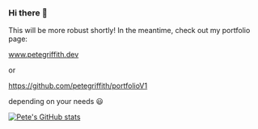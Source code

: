 ### Hi there 👋

This will be more robust shortly! In the meantime, check out my portfolio page:

www.petegriffith.dev

or

https://github.com/petegriffith/portfolioV1

depending on your needs :smiley:

[![Pete's GitHub stats](https://github-readme-stats.vercel.app/api?username=petegriffith)](https://github.com/anuraghazra/github-readme-stats)



<!--
**petegriffith/petegriffith** is a ✨ _special_ ✨ repository because its `README.md` (this file) appears on your GitHub profile.

Here are some ideas to get you started:

- 🔭 I’m currently working on ...
- 🌱 I’m currently learning ...
- 👯 I’m looking to collaborate on ...
- 🤔 I’m looking for help with ...
- 💬 Ask me about ...
- 📫 How to reach me: ...
- 😄 Pronouns: ...
- ⚡ Fun fact: ...
-->
